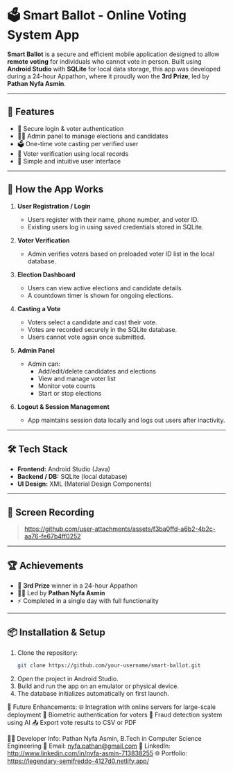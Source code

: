 # 🗳️ Smart Ballot - Online Voting System App

**Smart Ballot** is a secure and efficient mobile application designed to allow **remote voting** for individuals who cannot vote in person. Built using **Android Studio** with **SQLite** for local data storage, this app was developed during a 24-hour Appathon, where it proudly won the **3rd Prize**, led by **Pathan Nyfa Asmin**.

---

## 🚀 Features

- 🔐 Secure login & voter authentication  
- 🧑‍💼 Admin panel to manage elections and candidates  
- 🗳️ One-time vote casting per verified user    
- 🧾 Voter verification using local records  
- 📱 Simple and intuitive user interface  

---

## 📖 How the App Works

1. **User Registration / Login**  
   - Users register with their name, phone number, and voter ID.  
   - Existing users log in using saved credentials stored in SQLite.  

2. **Voter Verification**  
   - Admin verifies voters based on preloaded voter ID list in the local database.  

3. **Election Dashboard**  
   - Users can view active elections and candidate details.  
   - A countdown timer is shown for ongoing elections.  

4. **Casting a Vote**  
   - Voters select a candidate and cast their vote.  
   - Votes are recorded securely in the SQLite database.  
   - Users cannot vote again once submitted.  

5. **Admin Panel**  
   - Admin can:  
     - Add/edit/delete candidates and elections  
     - View and manage voter list  
     - Monitor vote counts  
     - Start or stop elections  

6. **Logout & Session Management**  
   - App maintains session data locally and logs out users after inactivity.  

---

## 🛠️ Tech Stack

- **Frontend:** Android Studio (Java)  
- **Backend / DB:** SQLite (local database)  
- **UI Design:** XML (Material Design Components)  

---

## 📸 Screen Recording

> https://github.com/user-attachments/assets/f3ba0ffd-a6b2-4b2c-aa76-fe67b4ff0252

---

## 🏆 Achievements

- 🥉 **3rd Prize** winner in a 24-hour Appathon  
- 👩‍💻 Led by **Pathan Nyfa Asmin**  
- ⚡ Completed in a single day with full functionality  

---

## 📦 Installation & Setup

1. Clone the repository:
   ```bash
   git clone https://github.com/your-username/smart-ballot.git
2. Open the project in Android Studio.
3. Build and run the app on an emulator or physical device.
4. The database initializes automatically on first launch.


🔮 Future Enhancements:
  🌐 Integration with online servers for large-scale deployment
  🔐 Biometric authentication for voters
  🧠 Fraud detection system using AI
  📤 Export vote results to CSV or PDF


👩‍💻 Developer Info:
    Pathan Nyfa Asmin, B.Tech in Computer Science Engineering
    📧 Email: nyfa.pathan@gmail.com
    🔗 LinkedIn: http://www.linkedin.com/in/nyfa-asmin-713838255
    🌐 Portfolio: https://legendary-semifreddo-4127d0.netlify.app/



